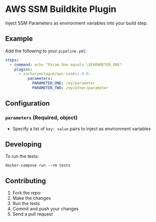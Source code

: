 # AWS SSM Buildkite Plugin

Inject SSM Parameters as environment variables into your build step.

## Example

Add the following to your `pipeline.yml`:

```yml
steps:
  - command: echo "Param One equals \$PARAMETER_ONE"
    plugins:
      - zacharymctague/aws-ssm#v1.0.0:
          parameters:
            PARAMETER_ONE: /my/parameter
            PARAMETER_TWO: /my/other/parameter
```

## Configuration

### `parameters` (Required, object)

- Specify a list of `key: value` pairs to inject as environment variables

## Developing

To run the tests:

```shell
docker-compose run --rm tests
```

## Contributing

1. Fork the repo
2. Make the changes
3. Run the tests
4. Commit and push your changes
5. Send a pull request
